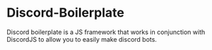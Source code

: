 # Discord-Boilerplate
Discord boilerplate is a JS framework that works in conjunction with DiscordJS to allow you to easily make discord bots.
